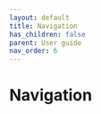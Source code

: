 ```yaml
---
layout: default
title: Navigation
has_children: false
parent: User guide
nav_order: 6
---
```


# Navigation